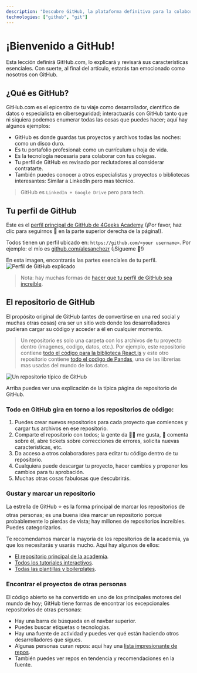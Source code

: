 ```yaml
---
description: "Descubre GitHub, la plataforma definitiva para la colaboración en código y la gestión de proyectos. Aprende a crear tu perfil y a conectar con la comunidad tecnológica." 
technologies: ["github", "git"]
---
```


# ¡Bienvenido a GitHub!

Esta lección definirá GitHub.com, lo explicará y revisará sus características esenciales. Con suerte, al final del artículo, estarás tan emocionado como nosotros con GitHub.

## ¿Qué es GitHub?

GitHub.com es el epicentro de tu viaje como desarrollador, cientifico de datos o especialista en ciberseguridad; interactuarás con GitHub tanto que ni siquiera podemos enumerar todas las cosas que puedes hacer; aquí hay algunos ejemplos:

- GitHub es donde guardas tus proyectos y archivos todas las noches: como un disco duro.
- Es tu portafolio profesional: como un currículum u hoja de vida.
- Es la tecnología necesaria para colaborar con tus colegas.
- Tu perfil de GitHub es revisado por reclutadores al considerar contratarte.
- También puedes conocer a otros especialistas y proyectos o bibliotecas interesantes: Similar a LinkedIn pero mas técnico.

> GitHub es `LinkedIn + Google Drive` pero para tech.

## Tu perfil de GitHub

Este es el [perfil principal de GitHub de 4Geeks Academy](https://github.com/4geeksacademy/) (¡Por favor, haz clic para seguirnos 🙂 en la parte superior derecha de la página!).

Todos tienen un perfil ubicado en: `https://github.com/<your username>`.
Por ejemplo: el mío es [github.com/alesanchezr](https://github.com/alesanchezr) (¡Sígueme 🙂!)

En esta imagen, encontrarás las partes esenciales de tu perfil.
![Perfil de GitHub explicado](https://github.com/breatheco-de/content/blob/master/src/assets/images/github-profile.png?raw=true)

> Nota: hay muchas formas de [hacer que tu perfil de GitHub sea increíble](https://4geeks.com/es/lesson/building-your-github-profile-and-reputation-es).

## El repositorio de GitHub

El propósito original de GitHub (antes de convertirse en una red social y muchas otras cosas) era ser un sitio web donde los desarrolladores pudieran cargar su código y acceder a él en cualquier momento.

> Un repositorio es solo una carpeta con los archivos de tu proyecto dentro (imagenes, codigo, datos, etc.). Por ejemplo, este repositorio contiene [todo el código para la biblioteca React.js](https://github.com/facebook/react) y este otro repositorio contiene [todo el codigo de Pandas](https://github.com/pandas-dev/pandas), una de las librerias mas usadas del mundo de los datos.

![Un repositorio típico de GitHub](https://raw.githubusercontent.com/breatheco-de/knowledge-base/main/images/breatheco-de-exercise-postcard-The-ideal-first-project-for-anyone-interested-in-practicing-HTML-CSS-with-a-real-life-example-.png)

Arriba puedes ver una explicación de la típica página de repositorio de GitHub.

### Todo en GitHub gira en torno a los repositorios de código:

1. Puedes crear nuevos repositorios para cada proyecto que comiences y cargar tus archivos en ese repositorio.
2. Comparte el repositorio con todos; la gente da 👍🏼 me gusta, 📣 comenta sobre él, abre tickets sobre correcciones de errores, solicita nuevas características, etc.
3. Da acceso a otros colaboradores para editar tu código dentro de tu repositorio.
4. Cualquiera puede descargar tu proyecto, hacer cambios y proponer los cambios para tu aprobación.
5. Muchas otras cosas fabulosas que descubrirás.

### Gustar y marcar un repositorio

La estrella de GitHub ⭐️ es la forma principal de marcar los repositorios de otras personas; es una buena idea marcar un repositorio porque probablemente lo pierdas de vista; hay millones de repositorios increíbles. Puedes categorizarlos.

Te recomendamos marcar la mayoría de los repositorios de la academia, ya que los necesitarás y usarás mucho. Aquí hay algunos de ellos:

- [El repositorio principal de la academia](https://github.com/4GeeksAcademy/About-4Geeks-Academy).
- [Todos los tutoriales interactivos](https://github.com/4GeeksAcademy/Interactive-Tutorials).
- [Todas las plantillas y boilerplates](https://github.com/4GeeksAcademy/Templates-Boilerplates).

### Encontrar el proyectos de otras personas

El código abierto se ha convertido en uno de los principales motores del mundo de hoy; GitHub tiene formas de encontrar los excepcionales repositorios de otras personas:

- Hay una barra de búsqueda en el navbar superior.
- Puedes buscar etiquetas o tecnologías.
- Hay una fuente de actividad y puedes ver qué están haciendo otros desarrolladores que sigues.
- Algunas personas curan repos: aquí hay una [lista impresionante de repos](https://github.com/topics/awesome).
- También puedes ver repos en tendencia y recomendaciones en la fuente.

